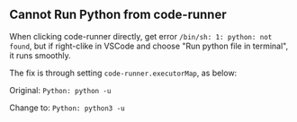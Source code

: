 ## Cannot Run Python from code-runner

When clicking code-runner directly, get error `/bin/sh: 1: python: not found`, but if right-clike in VSCode and choose "Run python file in terminal", it runs smoothly.

The fix is through setting `code-runner.executorMap`, as below:

Original: `Python: python -u`

Change to: `Python: python3 -u`
